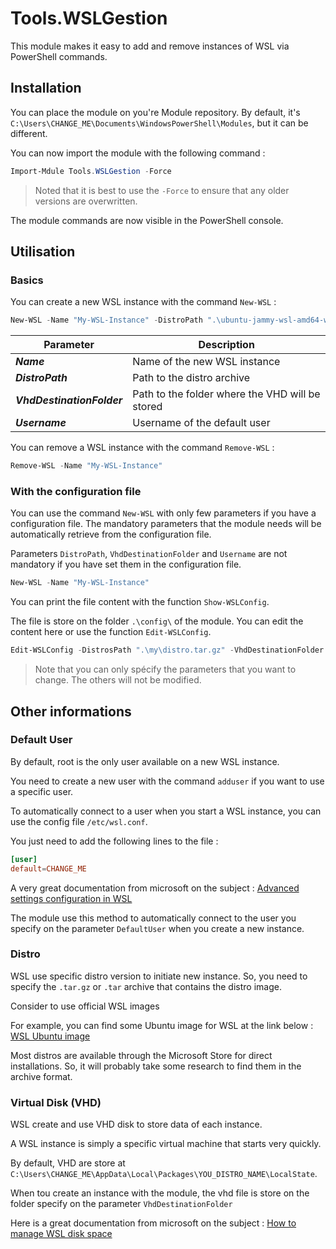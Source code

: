 # Tools.WSLGestion

This module makes it easy to add and remove instances of WSL via PowerShell commands.

## Installation

You can place the module on you're Module repository. By default, it's `C:\Users\CHANGE_ME\Documents\WindowsPowerShell\Modules`, but it can be different.

You can now import the module with the following command :

```powershell
Import-Mdule Tools.WSLGestion -Force
```

> Noted that it is best to use the `-Force` to ensure that any older versions are overwritten.

The module commands are now visible in the PowerShell console.

## Utilisation

### Basics

You can create a new WSL instance with the command `New-WSL` :

```powershell
New-WSL -Name "My-WSL-Instance" -DistroPath ".\ubuntu-jammy-wsl-amd64-wsl.rootfs.tar.gz" -VhdDestinationFolder ".\Test-module\" -Username "bob"
```

| Parameter                  | Description                                     |
| -------------------------- | ----------------------------------------------- |
| **_Name_**                 | Name of the new WSL instance                    |
| **_DistroPath_**           | Path to the distro archive                      |
| **_VhdDestinationFolder_** | Path to the folder where the VHD will be stored |
| **_Username_**             | Username of the default user                    |

You can remove a WSL instance with the command `Remove-WSL` :

```powershell
Remove-WSL -Name "My-WSL-Instance"
```

### With the configuration file

You can use the command `New-WSL` with only few parameters if you have a configuration file. The mandatory parameters that the module needs will be automatically retrieve from the configuration file.

Parameters `DistroPath`, `VhdDestinationFolder` and `Username` are not mandatory if you have set them in the configuration file.

```powershell
New-WSL -Name "My-WSL-Instance"
```

You can print the file content with the function `Show-WSLConfig`.

The file is store on the folder `.\config\` of the module. You can edit the content here or use the function `Edit-WSLConfig`.

```powershell
Edit-WSLConfig -DistrosPath ".\my\distro.tar.gz" -VhdDestinationFolder ".\vhd\" -Username "bob"
```

> Note that you can only spécify the parameters that you want to change. The others will not be modified.

## Other informations

### Default User

By default, root is the only user available on a new WSL instance.

You need to create a new user with the command `adduser` if you want to use a specific user.

To automatically connect to a user when you start a WSL instance, you can use the config file `/etc/wsl.conf`.

You just need to add the following lines to the file :

```conf
[user]
default=CHANGE_ME
```

A very great documentation from microsoft on the subject : [Advanced settings configuration in WSL](https://learn.microsoft.com/en-us/windows/wsl/wsl-config)

The module use this method to automatically connect to the user you specify on the parameter `DefaultUser` when you create a new instance.

### Distro

WSL use specific distro version to initiate new instance. So, you need to specify the `.tar.gz` or `.tar` archive that contains the distro image.

Consider to use official WSL images

For example, you can find some Ubuntu image for WSL at the link below :
[WSL Ubuntu image](https://cloud-images.ubuntu.com/wsl/)

Most distros are available through the Microsoft Store for direct installations. So, it will probably take some research to find them in the archive format.

### Virtual Disk (VHD)

WSL create and use VHD disk to store data of each instance.

A WSL instance is simply a specific virtual machine that starts very quickly.

By default, VHD are store at `C:\Users\CHANGE_ME\AppData\Local\Packages\YOU_DISTRO_NAME\LocalState`.

When tou create an instance with the module, the vhd file is store on the folder specify on the parameter `VhdDestinationFolder`

Here is a great documentation from microsoft on the subject : [How to manage WSL disk space](https://learn.microsoft.com/en-us/windows/wsl/disk-space)
